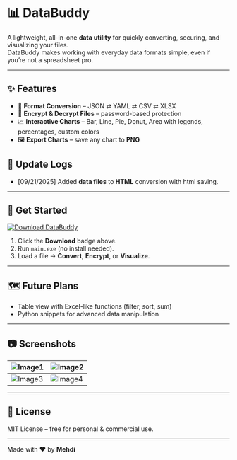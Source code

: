 # 📊 DataBuddy

A lightweight, all-in-one **data utility** for quickly converting, securing, and visualizing your files.  
DataBuddy makes working with everyday data formats simple, even if you’re not a spreadsheet pro.

---

## ✨ Features

- 🔄 **Format Conversion** – JSON ⇄ YAML ⇄ CSV ⇄ XLSX  
- 🔐 **Encrypt & Decrypt Files** – password-based protection  
- 📈 **Interactive Charts** – Bar, Line, Pie, Donut, Area with legends, percentages, custom colors  
- 🖼 **Export Charts** – save any chart to **PNG**

## 🔔 Update Logs

- [09/21/2025] Added **data files** to **HTML** conversion with html saving.

---

## 🚀 Get Started

[![Download DataBuddy](https://img.shields.io/badge/⬇_Download-Now-blue?style=for-the-badge)](https://github.com/Exoo25/databuddy-gui/releases/download/v1.1/main.exe)

1. Click the **Download** badge above.
2. Run `main.exe` (no install needed).
3. Load a file → **Convert**, **Encrypt**, or **Visualize**.

---

## 🗺 Future Plans
- Table view with Excel-like functions (filter, sort, sum)  
- Python snippets for advanced data manipulation

---

## 📷 Screenshots
| ![Image1](https://github.com/user-attachments/assets/f4a4698b-a771-4610-a128-f07abfb9a445=400x255) | ![Image2](https://github.com/user-attachments/assets/e4decd18-665a-40c6-8e29-e18653ce0475=400x225) |
|---------------------------------|---------------------------------|
| ![Image3](https://github.com/user-attachments/assets/e52e8631-9e22-4c28-83af-53228672d10b=400x225) | ![Image4](https://github.com/user-attachments/assets/29464ea0-621d-4af5-aa6f-0ab1031225af=400x225) |




---

## 📜 License
MIT License – free for personal & commercial use.

---

Made with ❤️ by **Mehdi**
